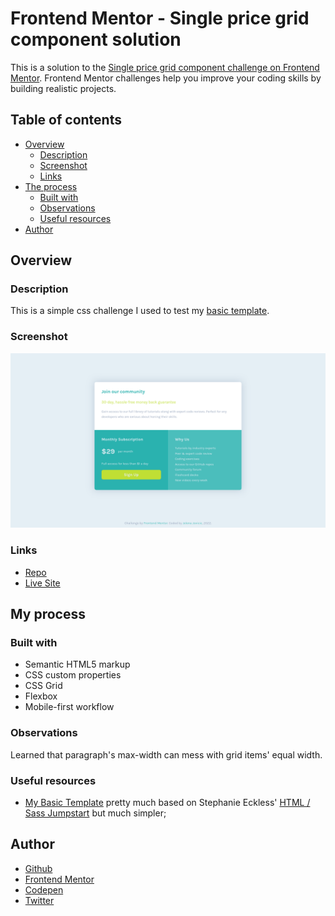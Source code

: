 # Frontend Mentor - Single price grid component solution

This is a solution to the [Single price grid component challenge on Frontend Mentor](https://www.frontendmentor.io/challenges/single-price-grid-component-5ce41129d0ff452fec5abbbc). Frontend Mentor challenges help you improve your coding skills by building realistic projects. 

## Table of contents

- [Overview](#overview)
  - [Description](#description)
  - [Screenshot](#screenshot)
  - [Links](#links)
- [The process](#the-process)
  - [Built with](#built-with)
  - [Observations](#observations)
  - [Useful resources](#useful-resources)
- [Author](#author)

## Overview

### Description

This is a simple css challenge I used to test my [basic template](https://github.com/je-jo/basic-template).

### Screenshot

![](screenshot.png)

### Links

- [Repo](https://github.com/je-jo/single-price-grid-component)
- [Live Site](https://je-jo.github.io/single-price-grid-component/)

## My process

### Built with

- Semantic HTML5 markup
- CSS custom properties
- CSS Grid
- Flexbox
- Mobile-first workflow

### Observations

Learned that paragraph's max-width can mess with grid items' equal width.


### Useful resources

- [My Basic Template](https://github.com/je-jo/basic-template) pretty much based on Stephanie Eckless' [HTML / Sass Jumpstart](https://github.com/5t3ph/html-sass-jumpstart) but much simpler;

## Author

- [Github](https://github.com/je-jo)
- [Frontend Mentor](https://www.frontendmentor.io/profile/je-jo)
- [Codepen](https://codepen.io/je-jo)
- [Twitter](https://twitter.com/jelena_jo_)